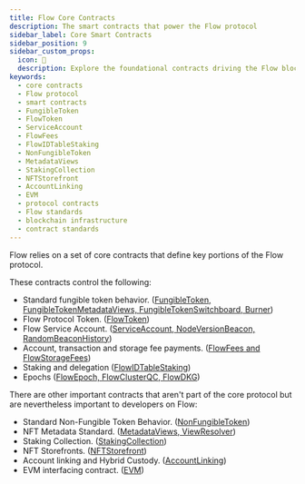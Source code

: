 ```yaml
---
title: Flow Core Contracts
description: The smart contracts that power the Flow protocol
sidebar_label: Core Smart Contracts
sidebar_position: 9
sidebar_custom_props:
  icon: 📝
  description: Explore the foundational contracts driving the Flow blockchain and learn how to utilize these vital building blocks for your own smart contract development.
keywords:
  - core contracts
  - Flow protocol
  - smart contracts
  - FungibleToken
  - FlowToken
  - ServiceAccount
  - FlowFees
  - FlowIDTableStaking
  - NonFungibleToken
  - MetadataViews
  - StakingCollection
  - NFTStorefront
  - AccountLinking
  - EVM
  - protocol contracts
  - Flow standards
  - blockchain infrastructure
  - contract standards
---
```


Flow relies on a set of core contracts that define key portions of the
Flow protocol.

These contracts control the following:

- Standard fungible token behavior. ([FungibleToken, FungibleTokenMetadataViews, FungibleTokenSwitchboard, Burner](./02-fungible-token.md))
- Flow Protocol Token. ([FlowToken](./03-flow-token.md))
- Flow Service Account. ([ServiceAccount, NodeVersionBeacon, RandomBeaconHistory](./04-service-account.md))
- Account, transaction and storage fee payments. ([FlowFees and FlowStorageFees](./05-flow-fees.md))
- Staking and delegation ([FlowIDTableStaking](./06-staking-contract-reference.md))
- Epochs ([FlowEpoch, FlowClusterQC, FlowDKG](./07-epoch-contract-reference.md))

There are other important contracts that aren't part of the core protocol
but are nevertheless important to developers on Flow:

- Standard Non-Fungible Token Behavior. ([NonFungibleToken](./08-non-fungible-token.md))
- NFT Metadata Standard. ([MetadataViews, ViewResolver](./09-nft-metadata.md))
- Staking Collection. ([StakingCollection](./11-staking-collection.md))
- NFT Storefronts. ([NFTStorefront](./10-nft-storefront.md))
- Account linking and Hybrid Custody. ([AccountLinking](./12-hybrid-custody.md))
- EVM interfacing contract. ([EVM](./13-evm.md))
